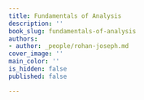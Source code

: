 ```yaml
---
title: Fundamentals of Analysis
description: ''
book_slug: fundamentals-of-analysis
authors:
- author: _people/rohan-joseph.md
cover_image: ''
main_color: ''
is_hidden: false
published: false

---
```

